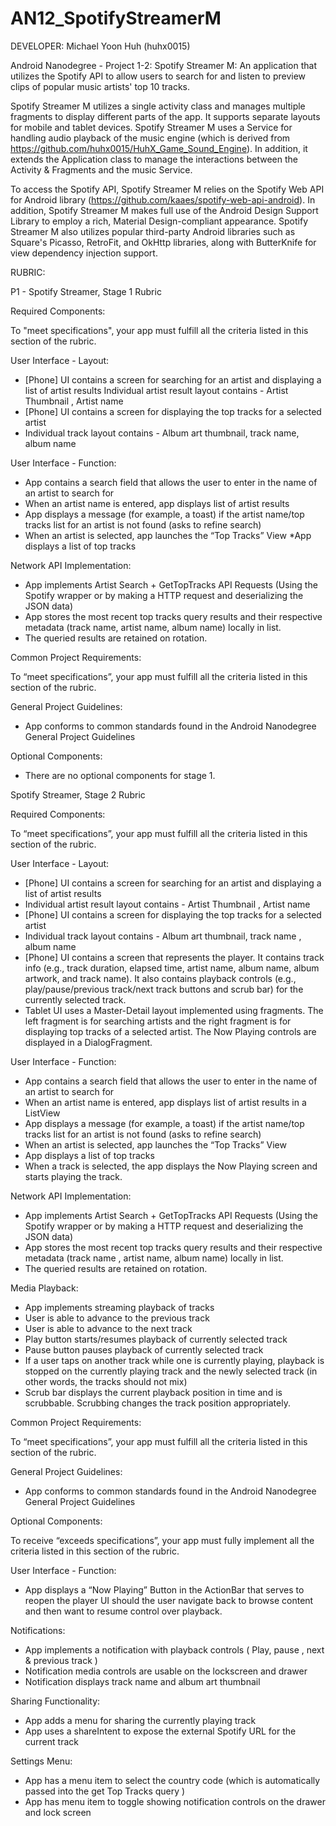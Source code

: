 AN12_SpotifyStreamerM
==================

DEVELOPER: Michael Yoon Huh (huhx0015)

Android Nanodegree - Project 1-2: Spotify Streamer M: An application that utilizes the Spotify API to allow users to search for and listen to preview clips of popular music artists' top 10 tracks.

Spotify Streamer M utilizes a single activity class and manages multiple fragments to display different parts of the app. It supports separate layouts for mobile and tablet devices. Spotify Streamer M uses a Service for handling audio playback of the music engine (which is derived from https://github.com/huhx0015/HuhX_Game_Sound_Engine). In addition, it extends the Application class to manage the interactions between the Activity & Fragments and the music Service.

To access the Spotify API, Spotify Streamer M relies on the Spotify Web API for Android library (https://github.com/kaaes/spotify-web-api-android). In addition, Spotify Streamer M makes full use of the Android Design Support Library to employ a rich, Material Design-compliant appearance. Spotify Streamer M also utilizes popular third-party Android libraries such as Square's Picasso, RetroFit, and OkHttp libraries, along with ButterKnife for view dependency injection support.


RUBRIC:

P1 - Spotify Streamer, Stage 1 Rubric

Required Components:

To "meet specifications", your app must fulfill all the criteria listed in this section of the rubric.

User Interface - Layout:

* [Phone] UI contains a screen for searching for an artist and displaying a list of artist results
Individual artist result layout contains - Artist Thumbnail , Artist name
* [Phone] UI contains a screen for displaying the top tracks for a selected artist
* Individual track layout contains - Album art thumbnail, track name, album name

User Interface - Function:

* App contains a search field that allows the user to enter in the name of an artist to search for
* When an artist name is entered, app displays list of artist results
* App displays a message (for example, a toast) if the artist name/top tracks list for an artist is not found (asks to refine search)
* When an artist is selected, app launches the “Top Tracks” View
*App displays a list of top tracks

Network API Implementation:

* App implements Artist Search + GetTopTracks API Requests (Using the Spotify wrapper or by making a HTTP request and deserializing the JSON data)
* App stores the most recent top tracks query results and their respective metadata (track name, artist name, album name) locally in list.
* The queried results are retained on rotation.

Common Project Requirements:

To “meet specifications”, your app must fulfill all the criteria listed in this section of the rubric.

General Project Guidelines:

* App conforms to common standards found in the Android Nanodegree General Project Guidelines

Optional Components:

* There are no optional components for stage 1.


Spotify Streamer, Stage 2 Rubric

Required Components:

To “meet specifications”, your app must fulfill all the criteria listed in this section of the rubric.

User Interface - Layout:

* [Phone] UI contains a screen for searching for an artist and displaying a list of artist results
* Individual artist result layout contains - Artist Thumbnail , Artist name
* [Phone] UI contains a screen for displaying the top tracks for a selected artist
* Individual track layout contains - Album art thumbnail, track name , album name
* [Phone] UI contains a screen that represents the player. It contains track info (e.g., track duration, elapsed time, artist name, album name, album artwork, and track name). It also contains playback controls (e.g., play/pause/previous track/next track buttons and scrub bar) for the currently selected track.
* Tablet UI uses a Master-Detail layout implemented using fragments. The left fragment is for searching artists and the right fragment is for displaying top tracks of a selected artist. The Now Playing controls are displayed in a DialogFragment.

User Interface - Function:

* App contains a search field that allows the user to enter in the name of an artist to search for
* When an artist name is entered, app displays list of artist results in a ListView
* App displays a message (for example, a toast) if the artist name/top tracks list for an artist is not found (asks to refine search)
* When an artist is selected, app launches the “Top Tracks” View
* App displays a list of top tracks
* When a track is selected, the app displays the Now Playing screen and starts playing the track.

Network API Implementation:

* App implements Artist Search + GetTopTracks API Requests (Using the Spotify wrapper or by making a HTTP request and deserializing the JSON data)
* App stores the most recent top tracks query results and their respective metadata (track name , artist name, album name) locally in list.
* The queried results are retained on rotation.

Media Playback:

* App implements streaming playback of tracks
* User is able to advance to the previous track
* User is able to advance to the next track
* Play button starts/resumes playback of currently selected track
* Pause button pauses playback of currently selected track
* If a user taps on another track while one is currently playing, playback is stopped on the currently playing track and the newly selected track (in other words, the tracks should not mix)
* Scrub bar displays the current playback position in time and is scrubbable. Scrubbing changes the track position appropriately.

Common Project Requirements:

To “meet specifications”, your app must fulfill all the criteria listed in this section of the rubric.

General Project Guidelines:

* App conforms to common standards found in the Android Nanodegree General Project Guidelines

Optional Components:

To receive “exceeds specifications”, your app must fully implement all the criteria listed in this section of the rubric.

User Interface - Function:

* App displays a “Now Playing” Button in the ActionBar that serves to reopen the player UI should the user navigate back to browse content and then want to resume control over playback.

Notifications:

* App implements a notification with playback controls ( Play, pause , next & previous track )
* Notification media controls are usable on the lockscreen and drawer
* Notification displays track name and album art thumbnail

Sharing Functionality:

* App adds a menu for sharing the currently playing track
* App uses a shareIntent to expose the external Spotify URL for the current track

Settings Menu:

* App has a menu item to select the country code (which is automatically passed into the get Top Tracks query )
* App has menu item to toggle showing notification controls on the drawer and lock screen
